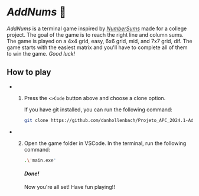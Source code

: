 # *AddNums* 🔢
*AddNums* is a terminal game inspired by *[NumberSums](https://play.google.com/store/apps/details?id=com.easybrain.number.sums.puzzle&hl=en)* made for a college project. The goal of the game is to reach the right line and column sums. The game is played on a 4x4 grid, easy, 6x6 grid, mid, and 7x7 grid, dif. The game starts with the easiest matrix and you'll have to complete all of them to win the game. *Good luck!*

## How to play
- 1. Press the ```<>Code``` button above and choose a clone option.

        If you have git installed, you can run the following command:
        ```bash
        git clone https://github.com/danhollenbach/Projeto_APC_2024.1-AddNums.git
        ```

- 2. Open the game folder in VSCode.
       In the terminal, run the following command:
        ```bash
        .\'main.exe'
        ```

        #### *Done!*

        Now you're all set! Have fun playing!!